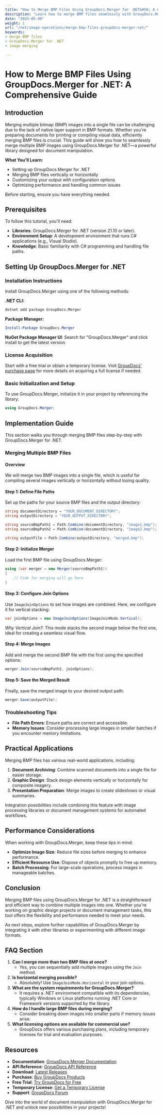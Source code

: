 ```yaml
---
title: "How to Merge BMP Files Using GroupDocs.Merger for .NET&#58; A Comprehensive Guide"
description: "Learn how to merge BMP files seamlessly with GroupDocs.Merger for .NET. This guide covers setup, merging techniques, and performance optimization."
date: "2025-05-09"
weight: 1
url: "/net/image-operations/merge-bmp-files-groupdocs-merger-net/"
keywords:
- merge BMP files
- GroupDocs.Merger for .NET
- image merging

---
```



# How to Merge BMP Files Using GroupDocs.Merger for .NET: A Comprehensive Guide

## Introduction
Merging multiple bitmap (BMP) images into a single file can be challenging due to the lack of native layer support in BMP formats. Whether you're preparing documents for printing or compiling visual data, efficiently merging BMP files is crucial. This guide will show you how to seamlessly merge multiple BMP images using GroupDocs.Merger for .NET—a powerful library designed for document manipulation.

**What You'll Learn:**
- Setting up GroupDocs.Merger for .NET
- Merging BMP files vertically or horizontally
- Customizing your output with configuration options
- Optimizing performance and handling common issues

Before starting, ensure you have everything needed.

## Prerequisites
To follow this tutorial, you'll need:
- **Libraries**: GroupDocs.Merger for .NET (version 21.10 or later).
- **Environment Setup**: A development environment that runs C# applications (e.g., Visual Studio).
- **Knowledge**: Basic familiarity with C# programming and handling file paths.

## Setting Up GroupDocs.Merger for .NET

### Installation Instructions
Install GroupDocs.Merger using one of the following methods:

**.NET CLI:**
```bash
dotnet add package GroupDocs.Merger
```

**Package Manager:**
```powershell
Install-Package GroupDocs.Merger
```

**NuGet Package Manager UI**: Search for "GroupDocs.Merger" and click install to get the latest version.

### License Acquisition
Start with a free trial or obtain a temporary license. Visit [GroupDocs' purchase page](https://purchase.groupdocs.com/buy) for more details on acquiring a full license if needed.

### Basic Initialization and Setup
To use GroupDocs.Merger, initialize it in your project by referencing the library:
```csharp
using GroupDocs.Merger;
```

## Implementation Guide
This section walks you through merging BMP files step-by-step with GroupDocs.Merger for .NET.

### Merging Multiple BMP Files

#### Overview
We will merge two BMP images into a single file, which is useful for compiling several images vertically or horizontally without losing quality.

#### Step 1: Define File Paths
Set up the paths for your source BMP files and the output directory:
```csharp
string documentDirectory = "YOUR_DOCUMENT_DIRECTORY";
string outputDirectory = "YOUR_OUTPUT_DIRECTORY";

string sourceBmpPath1 = Path.Combine(documentDirectory, "image1.bmp");
string sourceBmpPath2 = Path.Combine(documentDirectory, "image2.bmp");

string outputFile = Path.Combine(outputDirectory, "merged.bmp");
```
#### Step 2: Initialize Merger
Load the first BMP file using GroupDocs.Merger:
```csharp
using (var merger = new Merger(sourceBmpPath1))
{
    // Code for merging will go here
}
```
#### Step 3: Configure Join Options
Use `ImageJoinOptions` to set how images are combined. Here, we configure it for vertical stacking:
```csharp
var joinOptions = new ImageJoinOptions(ImageJoinMode.Vertical);
```
*Why Vertical Join?*: This mode stacks the second image below the first one, ideal for creating a seamless visual flow.
#### Step 4: Merge Images
Add and merge the second BMP file with the first using the specified options:
```csharp
merger.Join(sourceBmpPath2, joinOptions);
```
#### Step 5: Save the Merged Result
Finally, save the merged image to your desired output path:
```csharp
merger.Save(outputFile);
```
### Troubleshooting Tips
- **File Path Errors**: Ensure paths are correct and accessible.
- **Memory Issues**: Consider processing large images in smaller batches if you encounter memory limitations.

## Practical Applications
Merging BMP files has various real-world applications, including:
1. **Document Archiving**: Combine scanned documents into a single file for easier storage.
2. **Graphic Design**: Stack design elements vertically or horizontally for composite imagery.
3. **Presentation Preparation**: Merge images to create slideshows or visual summaries.

Integration possibilities include combining this feature with image processing libraries or document management systems for automated workflows.

## Performance Considerations
When working with GroupDocs.Merger, keep these tips in mind:
- **Optimize Image Size**: Reduce file sizes before merging to enhance performance.
- **Efficient Resource Use**: Dispose of objects promptly to free up memory.
- **Batch Processing**: For large-scale operations, process images in manageable batches.

## Conclusion
Merging BMP files using GroupDocs.Merger for .NET is a straightforward and efficient way to combine multiple images into one. Whether you're working on graphic design projects or document management tasks, this tool offers the flexibility and performance needed to meet your needs. 

As next steps, explore further capabilities of GroupDocs.Merger by integrating it with other libraries or experimenting with different image formats.

## FAQ Section
1. **Can I merge more than two BMP files at once?**
   - Yes, you can sequentially add multiple images using the `Join` method.
2. **Is horizontal merging possible?**
   - Absolutely! Use `ImageJoinMode.Horizontal` in your join options.
3. **What are the system requirements for GroupDocs.Merger?**
   - It requires a .NET environment compatible with its dependencies, typically Windows or Linux platforms running .NET Core or Framework versions supported by the library.
4. **How do I handle large BMP files during merging?**
   - Consider breaking down images into smaller parts if memory issues arise.
5. **What licensing options are available for commercial use?**
   - GroupDocs offers various purchasing plans, including temporary licenses for trial and evaluation purposes.

## Resources
- **Documentation**: [GroupDocs.Merger Documentation](https://docs.groupdocs.com/merger/net/)
- **API Reference**: [GroupDocs API Reference](https://reference.groupdocs.com/merger/net/)
- **Download**: [Latest Releases](https://releases.groupdocs.com/merger/net/)
- **Purchase**: [Buy GroupDocs Products](https://purchase.groupdocs.com/buy)
- **Free Trial**: [Try GroupDocs for Free](https://releases.groupdocs.com/merger/net/)
- **Temporary License**: [Get a Temporary License](https://purchase.groupdocs.com/temporary-license/)
- **Support**: [GroupDocs Forum](https://forum.groupdocs.com/c/merger)

Dive into the world of document manipulation with GroupDocs.Merger for .NET and unlock new possibilities in your projects!

